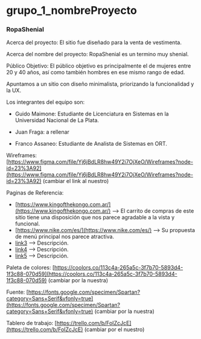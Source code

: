 # grupo_1_nombreProyecto

### RopaShenial

Acerca del proyecto: El sitio fue diseñado para la venta de vestimenta.

Acerca del nombre del proyecto: RopaShenial es un termino muy shenial.

Público Objetivo: El público objetivo es principalmente el de mujeres entre 20 y 40 años, así como también hombres en ese mismo rango de edad.

Apuntamos a un sitio con diseño minimalista, priorizando la funcionalidad y la UX.

Los integrantes del equipo son:

-   Guido Maimone: Estudiante de Licenciatura en Sistemas en la Universidad Nacional de La Plata.
    
-   Juan Fraga: a rellenar
    
-   Franco Assaneo: Estudiante de Analista de Sistemas en ORT.
    

Wireframes:  [https://www.figma.com/file/Yj6jBdLR8hw49Y2i7OjXeO/Wireframes?node-id=23%3A92](https://www.figma.com/file/Yj6jBdLR8hw49Y2i7OjXeO/Wireframes?node-id=23%3A92) (cambiar el link al nuestro)

Paginas de Referencia:

-   [https://www.kingofthekongo.com.ar/](https://www.kingofthekongo.com.ar/)  --> El carrito de compras de este sitio tiene una disposición que nos parece agradable a la vista y funcional.
-   [https://www.nike.com/es/](https://www.nike.com/es/)  --> Su propuesta de menú principal nos parece atractiva.
-   [link3](https://www.nike.com/es/)  --> Descripción.
-   [link4](https://www.nike.com/es/)  --> Descripción.
-   [link5](https://www.nike.com/es/)  --> Descripción.


Paleta de colores:  [https://coolors.co/113c4a-265a5c-3f7b70-5893d4-1f3c88-070d59](https://coolors.co/113c4a-265a5c-3f7b70-5893d4-1f3c88-070d59) (cambiar por la nuestra)

Fuente:  [https://fonts.google.com/specimen/Spartan?category=Sans+Serif&vfonly=true](https://fonts.google.com/specimen/Spartan?category=Sans+Serif&vfonly=true) (cambiar por la nuestra)

Tablero de trabajo:  [https://trello.com/b/FoIZcJcE](https://trello.com/b/FoIZcJcE) (cambiar por el nuestro)
